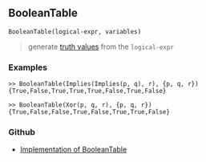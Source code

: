 ## BooleanTable

```
BooleanTable(logical-expr, variables)
```

> generate [truth values](https://en.wikipedia.org/wiki/Truth_table) from the `logical-expr`
 
  
### Examples

```
>> BooleanTable(Implies(Implies(p, q), r), {p, q, r})
{True,False,True,True,True,False,True,False}

>> BooleanTable(Xor(p, q, r), {p, q, r})
{True,False,False,True,False,True,True,False}
```

### Github

* [Implementation of BooleanTable](https://github.com/axkr/symja_android_library/blob/master/symja_android_library/matheclipse-core/src/main/java/org/matheclipse/core/builtin/BooleanFunctions.java#L1034) 
